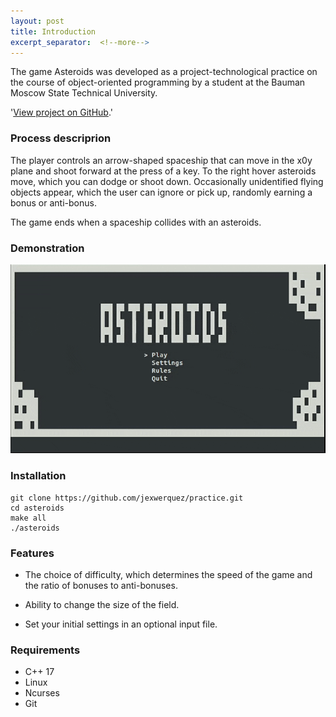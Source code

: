 ```yaml
---
layout: post
title: Introduction
excerpt_separator:  <!--more-->
---
```


The game Asteroids was developed as a project-technological practice 
on the course of object-oriented programming by a student at the 
Bauman Moscow State Technical University.

'<a href="https://github.com/jexwerquez/Asteroids" target="_blank">View project on GitHub</a>.'

### Process descriprion

The player controls an arrow-shaped spaceship that can move in the x0y plane and 
shoot forward at the press of a key. To the right hover asteroids move, which you 
can dodge or shoot down. Occasionally unidentified flying objects  appear, which 
the user can ignore or pick up, randomly earning a bonus or anti-bonus. 

The game ends when a spaceship collides with an asteroids.

### Demonstration

<img src='https://github.com/jexwerquez/asteroids/blob/develop/dem.gif?raw=true'/>

### Installation

```
git clone https://github.com/jexwerquez/practice.git
cd asteroids
make all
./asteroids
```

### Features

* The choice of difficulty, which determines the speed of 
  the game and the ratio of bonuses to anti-bonuses.

* Ability to change the size of the field.

* Set your initial settings in an optional input file.

### Requirements

* C++ 17
* Linux
* Ncurses
* Git
